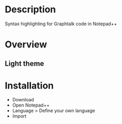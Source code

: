 # Description
Syntax highlighting for Graphtalk code in Notepad++

# Overview
## Light theme


# Installation
* Download
* Open Notepad++
* Language > Define your own language
* Import